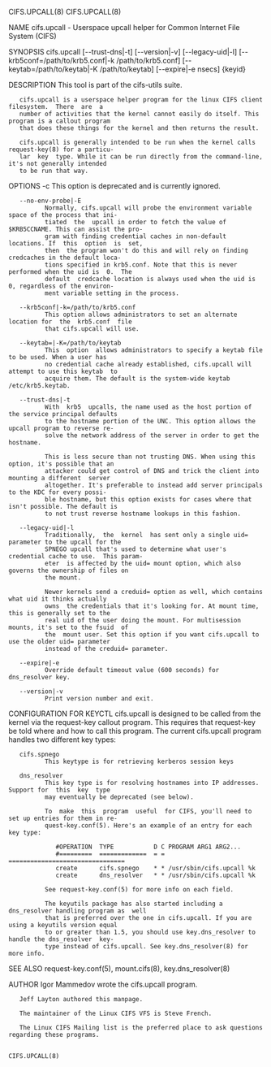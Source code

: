 CIFS.UPCALL(8)                                                                          CIFS.UPCALL(8)

NAME
       cifs.upcall - Userspace upcall helper for Common Internet File System (CIFS)

SYNOPSIS
          cifs.upcall [--trust-dns|-t] [--version|-v] [--legacy-uid|-l]
                 [--krb5conf=/path/to/krb5.conf|-k   /path/to/krb5.conf]  [--keytab=/path/to/keytab|-K
                 /path/to/keytab] [--expire|-e nsecs] {keyid}

DESCRIPTION
       This tool is part of the cifs-utils suite.

       cifs.upcall is a userspace helper program for the linux CIFS client  filesystem.  There  are  a
       number of activities that the kernel cannot easily do itself. This program is a callout program
       that does these things for the kernel and then returns the result.

       cifs.upcall is generally intended to be run when the kernel calls request-key(8) for a particu‐
       lar  key  type. While it can be run directly from the command-line, it's not generally intended
       to be run that way.

OPTIONS
       -c     This option is deprecated and is currently ignored.

       --no-env-probe|-E
              Normally, cifs.upcall will probe the environment variable space of the process that ini‐
              tiated  the  upcall in order to fetch the value of $KRB5CCNAME. This can assist the pro‐
              gram with finding credential caches in non-default locations. If  this  option  is  set,
              then  the program won't do this and will rely on finding credcaches in the default loca‐
              tions specified in krb5.conf. Note that this is never performed when the uid is  0.  The
              default  credcache location is always used when the uid is 0, regardless of the environ‐
              ment variable setting in the process.

       --krb5conf|-k=/path/to/krb5.conf
              This option allows administrators to set an alternate location for  the  krb5.conf  file
              that cifs.upcall will use.

       --keytab=|-K=/path/to/keytab
              This  option  allows administrators to specify a keytab file to be used. When a user has
              no credential cache already established, cifs.upcall will attempt to use this keytab  to
              acquire them. The default is the system-wide keytab /etc/krb5.keytab.

       --trust-dns|-t
              With  krb5  upcalls, the name used as the host portion of the service principal defaults
              to the hostname portion of the UNC. This option allows the upcall program to reverse re‐
              solve the network address of the server in order to get the hostname.

              This is less secure than not trusting DNS. When using this option, it's possible that an
              attacker could get control of DNS and trick the client into mounting a different  server
              altogether. It's preferable to instead add server principals to the KDC for every possi‐
              ble hostname, but this option exists for cases where that isn't possible. The default is
              to not trust reverse hostname lookups in this fashion.

       --legacy-uid|-l
              Traditionally,  the  kernel  has sent only a single uid= parameter to the upcall for the
              SPNEGO upcall that's used to determine what user's credential cache to use.  This param‐
              eter  is affected by the uid= mount option, which also governs the ownership of files on
              the mount.

              Newer kernels send a creduid= option as well, which contains what uid it thinks actually
              owns  the credentials that it's looking for. At mount time, this is generally set to the
              real uid of the user doing the mount. For multisession mounts, it's set to the fsuid  of
              the  mount user. Set this option if you want cifs.upcall to use the older uid= parameter
              instead of the creduid= parameter.

       --expire|-e
              Override default timeout value (600 seconds) for dns_resolver key.

       --version|-v
              Print version number and exit.

CONFIGURATION FOR KEYCTL
       cifs.upcall is designed to be called from the kernel via the request-key callout program.  This
       requires  that request-key be told where and how to call this program.  The current cifs.upcall
       program handles two different key types:

       cifs.spnego
              This keytype is for retrieving kerberos session keys

       dns_resolver
              This key type is for resolving hostnames into IP addresses. Support for  this  key  type
              may eventually be deprecated (see below).

              To  make  this  program  useful  for CIFS, you'll need to set up entries for them in re‐
              quest-key.conf(5). Here's an example of an entry for each key type:

                 #OPERATION  TYPE           D C PROGRAM ARG1 ARG2...
                 #=========  =============  = = ================================
                 create      cifs.spnego    * * /usr/sbin/cifs.upcall %k
                 create      dns_resolver   * * /usr/sbin/cifs.upcall %k

              See request-key.conf(5) for more info on each field.

              The keyutils package has also started including a dns_resolver handling program as  well
              that is preferred over the one in cifs.upcall. If you are using a keyutils version equal
              to or greater than 1.5, you should use key.dns_resolver to handle the dns_resolver  key‐
              type instead of cifs.upcall. See key.dns_resolver(8) for more info.

SEE ALSO
       request-key.conf(5), mount.cifs(8), key.dns_resolver(8)

AUTHOR
       Igor Mammedov wrote the cifs.upcall program.

       Jeff Layton authored this manpage.

       The maintainer of the Linux CIFS VFS is Steve French.

       The Linux CIFS Mailing list is the preferred place to ask questions regarding these programs.

                                                                                        CIFS.UPCALL(8)
